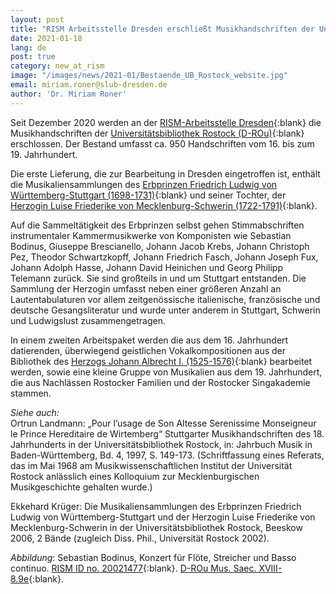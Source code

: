 ```yaml
---
layout: post
title: "RISM Arbeitsstelle Dresden erschließt Musikhandschriften der Universitätsbibliothek Rostock"
date: 2021-01-18
lang: de
post: true
category: new_at_rism
image: "/images/news/2021-01/Bestaende_UB_Rostock_website.jpg"
email: miriam.roner@slub-dresden.de
author: 'Dr. Miriam Roner'
---
```


Seit Dezember 2020 werden an der [RISM-Arbeitsstelle Dresden](https://de.rism.info/de/index.html){:blank} die Musikhandschriften der [Universitätsbibliothek Rostock (D-ROu)](https://opac.rism.info/search?View=rism&siglum=D-ROu){:blank} erschlossen. Der Bestand umfasst ca. 950 Handschriften vom 16. bis zum 19. Jahrhundert.

Die erste Lieferung, die zur Bearbeitung in Dresden eingetroffen ist, enthält die Musikaliensammlungen des [Erbprinzen Friedrich Ludwig von Württemberg-Stuttgart (1698-1731)](https://opac.rism.info/search?View=rism&id=pe30001153){:blank} und seiner Tochter, der [Herzogin Luise Friederike von Mecklenburg-Schwerin (1722-1791)](https://opac.rism.info/search?View=rism&id=pe30003771){:blank}.

Auf die Sammeltätigkeit des Erbprinzen selbst gehen Stimmabschriften instrumentaler Kammermusikwerke von Komponisten wie Sebastian Bodinus, Giuseppe Brescianello, Johann Jacob Krebs, Johann Christoph Pez, Theodor Schwartzkopff, Johann Friedrich Fasch, Johann Joseph Fux, Johann Adolph Hasse, Johann David Heinichen und Georg Philipp Telemann zurück. Sie sind großteils in und um Stuttgart entstanden. Die Sammlung der Herzogin umfasst neben einer größeren Anzahl an Lautentabulaturen vor allem zeitgenössische italienische, französische und deutsche Gesangsliteratur und wurde unter anderem in Stuttgart, Schwerin und Ludwigslust zusammengetragen. 

In einem zweiten Arbeitspaket werden die aus dem 16. Jahrhundert datierenden, überwiegend geistlichen Vokalkompositionen aus der Bibliothek des [Herzogs Johann Albrecht I. (1525-1576)](https://opac.rism.info/search?View=rism&id=pe30046832){:blank} bearbeitet werden, sowie eine kleine Gruppe von Musikalien aus dem 19. Jahrhundert, die aus Nachlässen Rostocker Familien und der Rostocker Singakademie stammen.


_Siehe auch:_\
Ortrun Landmann: „Pour l’usage de Son Altesse Serenissime Monseigneur le Prince Hereditaire de Wirtemberg“ Stuttgarter Musikhandschriften des 18. Jahrhunderts in der Universitätsbibliothek Rostock, in: Jahrbuch Musik in Baden-Württemberg, Bd. 4, 1997, S. 149-173. (Schriftfassung eines Referats, das im Mai 1968 am Musikwissenschaftlichen Institut der Universität Rostock anlässlich eines Kolloquium zur Mecklenburgischen Musikgeschichte gehalten wurde.)

Ekkehard Krüger: Die Musikaliensammlungen des Erbprinzen Friedrich Ludwig von Württemberg-Stuttgart und der Herzogin Luise Friederike von Mecklenburg-Schwerin in der Universitätsbibliothek Rostock, Beeskow 2006, 2 Bände (zugleich Diss. Phil., Universität Rostock 2002).

_Abbildung_: Sebastian Bodinus, Konzert für Flöte, Streicher und Basso continuo. [RISM ID no. 20021477](https://opac.rism.info/search?id=200021477&View=rism){:blank}. [D-ROu Mus. Saec. XVIII-8.9e](http://purl.uni-rostock.de/rosdok/ppn86873229X){:blank}. 
